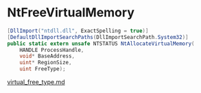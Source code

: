 # NtFreeVirtualMemory

```csharp
[DllImport("ntdll.dll", ExactSpelling = true)]
[DefaultDllImportSearchPaths(DllImportSearchPath.System32)]
public static extern unsafe NTSTATUS NtAllocateVirtualMemory(
    HANDLE ProcessHandle,
    void* BaseAddress,
    uint* RegionSize,
    uint FreeType);
```

[virtual\_free\_type.md](../memory/virtual\_free\_type.md "mention")
